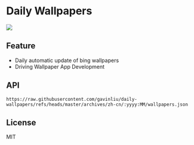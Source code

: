# Daily Wallpapers
  
![](https://www.bing.com/th?id=OHR.MouseholeXmas_ZH-CN3079184443_UHD.jpg)

## Feature

- Daily automatic update of bing wallpapers
- Driving Wallpaper App Development

## API

```
https://raw.githubusercontent.com/gavinliu/daily-wallpapers/refs/heads/master/archives/zh-cn/:yyyy:MM/wallpapers.json
```

## License

MIT
  